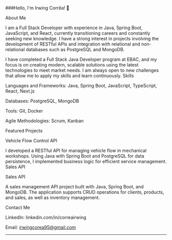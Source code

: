 ###Hello, I'm Irwing Corrêa! 👋

About Me

I am a Full Stack Developer with experience in Java, Spring Boot, JavaScript, and React, currently transitioning careers and constantly seeking new knowledge. I have a strong interest in projects involving the development of RESTful APIs and integration with relational and non-relational databases such as PostgreSQL and MongoDB.


I have completed a Full Stack Java Developer program at EBAC, and my focus is on creating modern, scalable solutions using the latest technologies to meet market needs. I am always open to new challenges that allow me to apply my skills and learn continuously.
Skills

  Languages and Frameworks: Java, Spring Boot, JavaScript, TypeScript, React, Next.js
  
  Databases: PostgreSQL, MongoDB
  
  Tools: Git, Docker
  
  Agile Methodologies: Scrum, Kanban
  

Featured Projects

Vehicle Flow Control API

I developed a RESTful API for managing vehicle flow in mechanical workshops. Using Java with Spring Boot and PostgreSQL for data persistence, I implemented business logic for efficient service management.
Sales API


Sales API

A sales management API project built with Java, Spring Boot, and MongoDB. The application supports CRUD operations for clients, products, and sales, as well as inventory management.

Contact Me

  LinkedIn: linkedin.com/in/correairwing
  
  Email: irwingcorea95@gmail.com


------------------------------------------------------------------------------------------------------------------------------------------------


<!--
**correairwing/correairwing** is a ✨ _special_ ✨ repository because its `README.md` (this file) appears on your GitHub profile.

Here are some ideas to get you started:

- 🔭 I’m currently working on ...
- 🌱 I’m currently learning ...
- 👯 I’m looking to collaborate on ...
- 🤔 I’m looking for help with ...
- 💬 Ask me about ...
- 📫 How to reach me: ...
- 😄 Pronouns: ...
- ⚡ Fun fact: ...
-->
